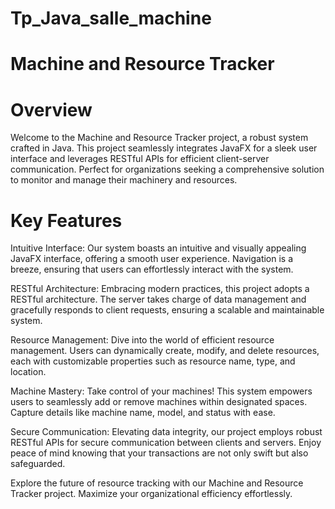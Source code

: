 # Tp_Java_salle_machine
# Machine and Resource Tracker

# Overview
Welcome to the Machine and Resource Tracker project, a robust system crafted in Java. This project seamlessly integrates JavaFX for a sleek user interface and leverages RESTful APIs for efficient client-server communication. Perfect for organizations seeking a comprehensive solution to monitor and manage their machinery and resources.

# Key Features

Intuitive Interface: Our system boasts an intuitive and visually appealing JavaFX interface, offering a smooth user experience. Navigation is a breeze, ensuring that users can effortlessly interact with the system.

RESTful Architecture: Embracing modern practices, this project adopts a RESTful architecture. The server takes charge of data management and gracefully responds to client requests, ensuring a scalable and maintainable system.

Resource Management: Dive into the world of efficient resource management. Users can dynamically create, modify, and delete resources, each with customizable properties such as resource name, type, and location.

Machine Mastery: Take control of your machines! This system empowers users to seamlessly add or remove machines within designated spaces. Capture details like machine name, model, and status with ease.

Secure Communication: Elevating data integrity, our project employs robust RESTful APIs for secure communication between clients and servers. Enjoy peace of mind knowing that your transactions are not only swift but also safeguarded.

Explore the future of resource tracking with our Machine and Resource Tracker project. Maximize your organizational efficiency effortlessly.
